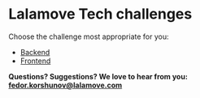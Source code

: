 # Lalamove Tech challenges

Choose the challenge most appropriate for you:

- [Backend](backend.md)
- [Frontend](frontend.md)

**Questions? Suggestions? We love to hear from you: <fedor.korshunov@lalamove.com>**